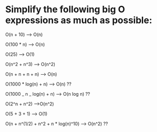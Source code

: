 # Simplify the following big O expressions as much as possible:

O(n + 10) --> O(n)

O(100 \* n) --> O(n)

O(25) --> O(1)

O(n^2 + n^3) --> O(n^2)

O(n + n + n + n) --> O(n)

O(1000 \* log(n) + n) --> O(n) ??

O(1000 _ n _ log(n) + n) --> O(n log n) ??

O(2^n + n^2) -->O(n^2)

O(5 + 3 + 1) --> O(1)

O(n + n^(1/2) + n^2 + n \* log(n)^10) --> O(n^2) ??
